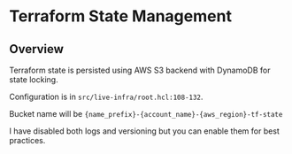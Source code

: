 # Terraform State Management

## Overview

Terraform state is persisted using AWS S3 backend with DynamoDB for state locking. 

Configuration is in `src/live-infra/root.hcl:108-132`.

Bucket name will be `{name_prefix}-{account_name}-{aws_region}-tf-state`

I have disabled both logs and versioning but you can enable them for best practices.

